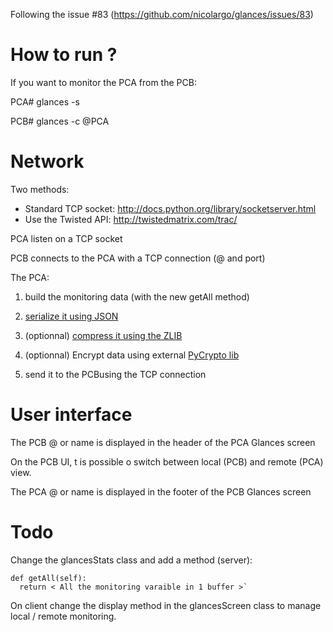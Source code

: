 Following  the issue #83 (https://github.com/nicolargo/glances/issues/83)

# How to run ?

If you want to monitor the PCA from the PCB:

PCA# glances -s

PCB# glances -c @PCA

# Network

Two methods:

* Standard TCP socket: http://docs.python.org/library/socketserver.html
* Use the Twisted API: http://twistedmatrix.com/trac/

PCA listen on a TCP socket

PCB connects to the PCA with a TCP connection (@ and port)

The PCA:

1. build the monitoring data (with the new getAll method)

2. [serialize it using JSON](http://docs.python.org/library/json.html)

3. (optionnal) [compress it using the ZLIB](http://docs.python.org/library/zlib.html)

4. (optionnal) Encrypt data using external [PyCrypto lib](http://pypi.python.org/pypi/pycrypto/2.6)

5. send it to the PCBusing the TCP connection

# User interface

The PCB @ or name is displayed in the header of the PCA Glances screen

On the PCB UI, t is possible o switch between local (PCB) and remote (PCA) view.

The PCA @ or name is displayed in the footer of the PCB Glances screen

# Todo

Change the glancesStats class and add a method (server):

    def getAll(self):
      return < All the monitoring varaible in 1 buffer >` 

On client change the display method in the glancesScreen class to manage local / remote monitoring.